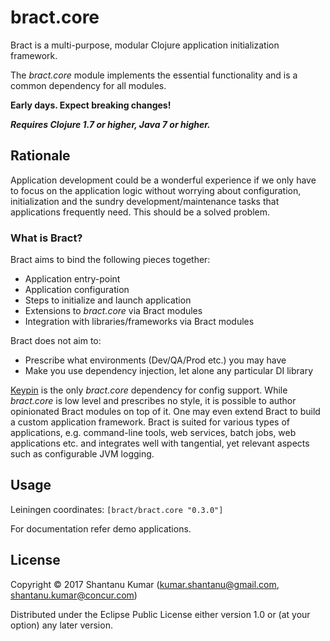 # bract.core

Bract is a multi-purpose, modular Clojure application initialization framework.

The _bract.core_ module implements the essential functionality and is a common dependency for all modules.

**Early days. Expect breaking changes!**

_**Requires Clojure 1.7 or higher, Java 7 or higher.**_


## Rationale

Application development could be a wonderful experience if we only have to focus on the application logic without
worrying about configuration, initialization and the sundry development/maintenance tasks that applications frequently
need. This should be a solved problem.


### What is Bract?

Bract aims to bind the following pieces together:

- Application entry-point
- Application configuration
- Steps to initialize and launch application
- Extensions to _bract.core_ via Bract modules
- Integration with libraries/frameworks via Bract modules

Bract does not aim to:

- Prescribe what environments (Dev/QA/Prod etc.) you may have
- Make you use dependency injection, let alone any particular DI library


[Keypin](https://github.com/kumarshantanu/keypin) is the only _bract.core_ dependency for config support. While
_bract.core_ is low level and prescribes no style, it is possible to author opinionated Bract modules on top of it.
One may even extend Bract to build a custom application framework. Bract is suited for various types of applications,
e.g. command-line tools, web services, batch jobs, web applications etc. and integrates well with tangential, yet
relevant aspects such as configurable JVM logging.


## Usage

Leiningen coordinates: `[bract/bract.core "0.3.0"]`

For documentation refer demo applications.


## License

Copyright © 2017 Shantanu Kumar (kumar.shantanu@gmail.com, shantanu.kumar@concur.com)

Distributed under the Eclipse Public License either version 1.0 or (at
your option) any later version.
